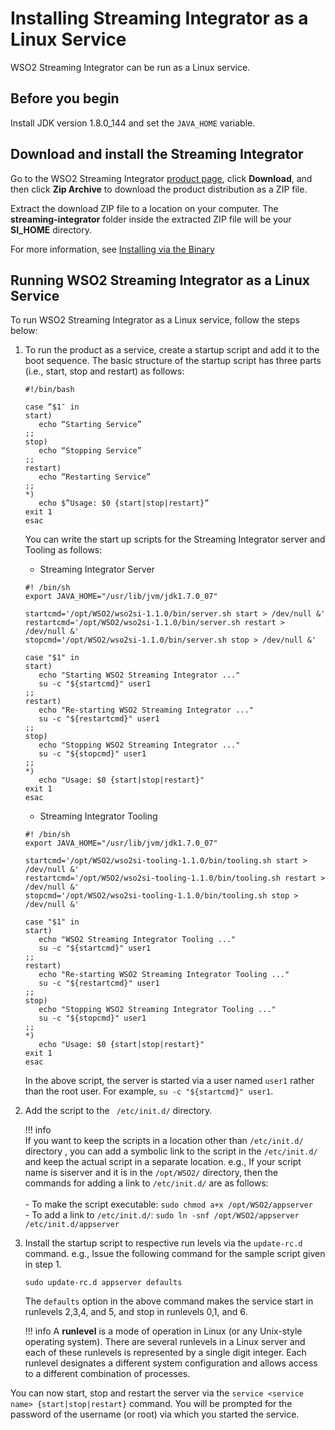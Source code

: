 # Installing Streaming Integrator as a Linux Service

WSO2 Streaming Integrator can be run as a Linux service.

## Before you begin

Install JDK version 1.8.0_144 and set the `JAVA_HOME` variable.

## Download and install the Streaming Integrator

Go to the WSO2 Streaming Integrator [product page](https://wso2.com/integration/streaming-integrator/), click **Download**, and then click **Zip Archive** to download the product distribution as a ZIP file.

Extract the download ZIP file to a location on your computer. The <b>streaming-integrator</b> folder inside the extracted ZIP file will be your <b>SI_HOME</b> directory.

For more information, see [Installing via the Binary]({{base_path}}/install-and-setup/install/installing-the-product/installing-the-binary/installing-si-binary)

## Running WSO2 Streaming Integrator as a Linux Service

To run WSO2 Streaming Integrator as a Linux service, follow the steps below:

1. To run the product as a service, create a startup script and add it to the boot sequence. The basic structure of the startup script has three parts (i.e., start, stop and restart) as follows:

    ```
    #!/bin/bash
      
    case “$1″ in
    start)
       echo “Starting Service”
    ;;
    stop)
       echo “Stopping Service”
    ;;
    restart)
       echo “Restarting Service”
    ;;
    *)
       echo $”Usage: $0 {start|stop|restart}”
    exit 1
    esac
    ```

   You can write the start up scripts for the Streaming Integrator server and Tooling as follows:

   - Streaming Integrator Server

    ```    
    #! /bin/sh
    export JAVA_HOME="/usr/lib/jvm/jdk1.7.0_07"
     
    startcmd='/opt/WSO2/wso2si-1.1.0/bin/server.sh start > /dev/null &'
    restartcmd='/opt/WSO2/wso2si-1.1.0/bin/server.sh restart > /dev/null &'
    stopcmd='/opt/WSO2/wso2si-1.1.0/bin/server.sh stop > /dev/null &'
     
    case "$1" in
    start)
       echo "Starting WSO2 Streaming Integrator ..."
       su -c "${startcmd}" user1
    ;;
    restart)
       echo "Re-starting WSO2 Streaming Integrator ..."
       su -c "${restartcmd}" user1
    ;;
    stop)
       echo "Stopping WSO2 Streaming Integrator ..."
       su -c "${stopcmd}" user1
    ;;
    *)
       echo "Usage: $0 {start|stop|restart}"
    exit 1
    esac
    ```
    - Streaming Integrator Tooling

    ```    
    #! /bin/sh
    export JAVA_HOME="/usr/lib/jvm/jdk1.7.0_07"
     
    startcmd='/opt/WSO2/wso2si-tooling-1.1.0/bin/tooling.sh start > /dev/null &'
    restartcmd='/opt/WSO2/wso2si-tooling-1.1.0/bin/tooling.sh restart > /dev/null &'
    stopcmd='/opt/WSO2/wso2si-tooling-1.1.0/bin/tooling.sh stop > /dev/null &'
     
    case "$1" in
    start)
       echo "WSO2 Streaming Integrator Tooling ..."
       su -c "${startcmd}" user1
    ;;
    restart)
       echo "Re-starting WSO2 Streaming Integrator Tooling ..."
       su -c "${restartcmd}" user1
    ;;
    stop)
       echo "Stopping WSO2 Streaming Integrator Tooling ..."
       su -c "${stopcmd}" user1
    ;;
    *)
       echo "Usage: $0 {start|stop|restart}"
    exit 1
    esac
    ```

   In the above script, the server is started via a user named `user1` rather than the root user. For example, `su -c "${startcmd}" user1`.

2. Add the script to the ` /etc/init.d/` directory.

    !!! info       
        If you want to keep the scripts in a location other than `/etc/init.d/` directory , you can add a symbolic link to the script in the `/etc/init.d/` and keep the actual script in a separate location. e.g., If your script name is siserver and it is in the `/opt/WSO2/` directory, then the commands for adding a link to `/etc/init.d/` are as follows:<br/><br/>
        - To make the script executable: `sudo chmod a+x /opt/WSO2/appserver`<br/>
        - To add a link to `/etc/init.d/`: `sudo ln -snf /opt/WSO2/appserver /etc/init.d/appserver`

3. Install the startup script to respective run levels via the `update-rc.d` command. e.g., Issue the following command for the sample script given in step 1.

    `sudo update-rc.d appserver defaults`

    The `defaults` option in the above command makes the service start in runlevels 2,3,4, and 5, and stop in runlevels 0,1, and 6.

    !!! info
        A **runlevel**  is a mode of operation in Linux (or any Unix-style operating system). There are several runlevels in a Linux server and each of these runlevels is represented by a single digit integer. Each runlevel designates a different system configuration and allows access to a different combination of processes.

You can now start, stop and restart the server via the `service <service name> {start|stop|restart}` command. You will be prompted for the password of the username (or root) via which you started the service. 
